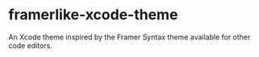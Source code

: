 # framerlike-xcode-theme
An Xcode theme inspired by the Framer Syntax theme available for other code editors.

